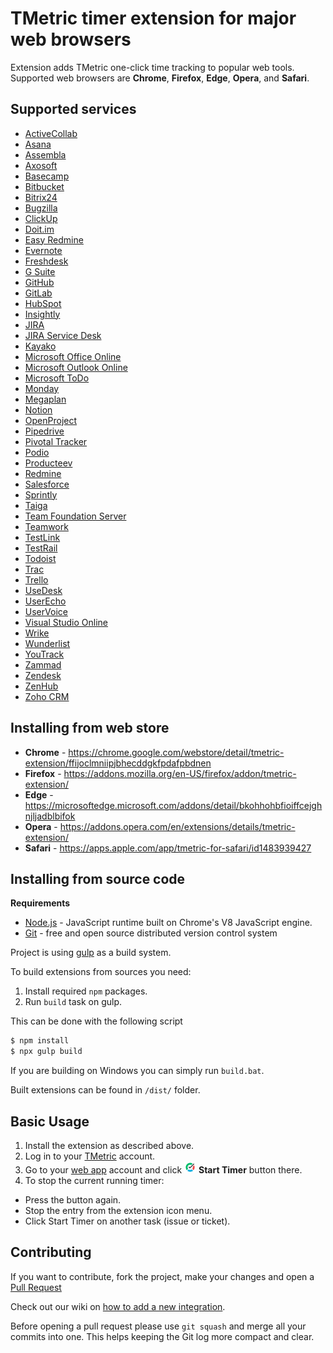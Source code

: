 # TMetric timer extension for major web browsers
Extension adds TMetric one-click time tracking to popular web tools. Supported
web browsers are **Chrome**, **Firefox**, **Edge**, **Opera**, and **Safari**.

## Supported services
* [ActiveCollab](https://activecollab.com/)
* [Asana](https://asana.com)
* [Assembla](https://www.assembla.com)
* [Axosoft](https://www.axosoft.com)
* [Basecamp](https://basecamp.com)
* [Bitbucket](https://bitbucket.org)
* [Bitrix24](https://www.bitrix24.com)
* [Bugzilla](https://www.bugzilla.org)
* [ClickUp](https://clickup.com)
* [Doit.im](https://doit.im)
* [Easy Redmine](https://easyredmine.com)
* [Evernote](https://evernote.com)
* [Freshdesk](https://freshdesk.com)
* [G Suite](https://gsuite.google.com)
* [GitHub](https://github.com)
* [GitLab](https://gitlab.com)
* [HubSpot](https://www.hubspot.com)
* [Insightly](https://www.insightly.com/)
* [JIRA](https://www.atlassian.com/software/jira)
* [JIRA Service Desk](https://www.atlassian.com/software/jira/service-desk)
* [Kayako](http://www.kayako.com)
* [Microsoft Office Online](https://products.office.com/office-online)
* [Microsoft Outlook Online](https://outlook.live.com)
* [Microsoft ToDo](https://todo.microsoft.com)
* [Monday](https://monday.com)
* [Megaplan](https://megaplan.ru)
* [Notion](https://www.notion.so)
* [OpenProject](https://www.openproject.org)
* [Pipedrive](https://www.pipedrive.com)
* [Pivotal Tracker](https://www.pivotaltracker.com)
* [Podio](https://podio.com)
* [Producteev](https://www.producteev.com)
* [Redmine](https://www.redmine.org)
* [Salesforce](https://www.salesforce.com)
* [Sprintly](https://sprint.ly)
* [Taiga](https://taiga.io)
* [Team Foundation Server](https://www.visualstudio.com/tfs/)
* [Teamwork](https://www.teamwork.com)
* [TestLink](http://testlink.org)
* [TestRail](http://www.gurock.com/testrail/)
* [Todoist](https://todoist.com)
* [Trac](https://trac.edgewall.org)
* [Trello](https://trello.com)
* [UseDesk](https://usedesk.com/)
* [UserEcho](https://userecho.com)
* [UserVoice](https://www.uservoice.com)
* [Visual Studio Online](https://www.visualstudio.com)
* [Wrike](https://www.wrike.com)
* [Wunderlist](https://www.wunderlist.com)
* [YouTrack](https://www.jetbrains.com/youtrack)
* [Zammad](https://www.zammad.com)
* [Zendesk](https://www.zendesk.com)
* [ZenHub](https://www.zenhub.com/)
* [Zoho CRM](https://www.zoho.com/crm)

## Installing from web store
* **Chrome** -  https://chrome.google.com/webstore/detail/tmetric-extension/ffijoclmniipjbhecddgkfpdafpbdnen
* **Firefox** - https://addons.mozilla.org/en-US/firefox/addon/tmetric-extension/
* **Edge** - https://microsoftedge.microsoft.com/addons/detail/bkohhohbfioiffcejghnjljadblbifok
* **Opera** - https://addons.opera.com/en/extensions/details/tmetric-extension/
* **Safari** - https://apps.apple.com/app/tmetric-for-safari/id1483939427

## Installing from source code
**Requirements**
 - [Node.js](https://nodejs.org) - JavaScript runtime built on Chrome's V8 JavaScript engine.
 - [Git](https://git-scm.com) - free and open source distributed version control system

Project is using [gulp](https://gulpjs.com/) as a build system.

To build extensions from sources you need:
1. Install required `npm` packages.
2. Run `build` task on gulp.

This can be done with the following script
```sh
$ npm install
$ npx gulp build
```

If you are building on Windows you can simply run `build.bat`.

Built extensions can be found in `/dist/` folder.

## Basic Usage
1. Install the extension as described above.
2. Log in to your [TMetric](https;//tmetric.com) account.
3. Go to your [web app](#supported-services) account and click
![TMetric Logo](/src/images/active19.png) **Start Timer** button there.
4. To stop the current running timer:
  * Press the button again.
  * Stop the entry from the extension icon menu.
  * Click Start Timer on another task (issue or ticket).

## Contributing
If you want to contribute, fork the project, make your changes and open a
[Pull Request](https://help.github.com/articles/creating-a-pull-request/)

Check out our wiki on
[how to add a new integration](https://github.com/DevartSoftware/tmetric-plugins/wiki/How-To:-Add-New-Integration).

Before opening a pull request please use `git squash` and merge all your commits
into one. This helps keeping the Git log more compact and clear.
